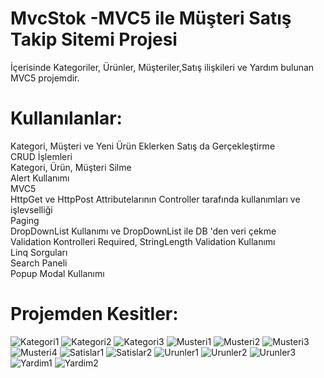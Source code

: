 # MvcStok -MVC5 ile Müşteri Satış Takip Sitemi Projesi </br>
İçerisinde Kategoriler, Ürünler, Müşteriler,Satış ilişkileri ve Yardım bulunan MVC5 projemdir.</br>
# Kullanılanlar: </br>
Kategori, Müşteri ve Yeni Ürün Eklerken Satış da Gerçekleştirme</br>
CRUD İşlemleri</br>
Kategori, Ürün, Müşteri Silme</br>
Alert Kullanımı</br>
MVC5</br>
HttpGet ve HttpPost Attributelarının Controller tarafında kullanımları ve işlevselliği</br>
Paging</br>
DropDownList Kullanımı ve DropDownList ile DB 'den veri çekme</br>
Validation Kontrolleri Required, StringLength Validation Kullanımı</br>
Linq Sorguları</br>
Search Paneli </br>
Popup Modal Kullanımı</br>

# Projemden Kesitler:

![Kategori1](https://github.com/user-attachments/assets/f4dea753-2ddf-4da5-a4b1-e1894112e710)
![Kategori2](https://github.com/user-attachments/assets/892c076c-ceff-4ab6-944b-4b831f938f70)
![Kategori3](https://github.com/user-attachments/assets/86dea0d7-dc6a-4e8b-a151-395207247925)
![Musteri1](https://github.com/user-attachments/assets/4008c952-fc10-4f96-a1cc-769af923700e)
![Musteri2](https://github.com/user-attachments/assets/7116f2cc-1a29-4ac4-a1f2-fecc8ea65e84)
![Musteri3](https://github.com/user-attachments/assets/091a9d0a-6a57-4bb5-ae3b-226004fbe4f0)
![Musteri4](https://github.com/user-attachments/assets/1abda509-4d25-4ea9-86d7-d4c61459bdb9)
![Satislar1](https://github.com/user-attachments/assets/c9a02ea4-431b-43cd-8e2d-309e5922ea73)
![Satislar2](https://github.com/user-attachments/assets/bccc2a28-66a8-4d58-9339-04d9126829da)
![Urunler1](https://github.com/user-attachments/assets/7b0fb9c8-55cd-4ebe-9df4-788ab8461c2f)
![Urunler2](https://github.com/user-attachments/assets/475b3f3e-727e-456c-83ee-e5241c891baa)
![Urunler3](https://github.com/user-attachments/assets/2413c5c2-ff78-4ad9-8f88-eb7d3f45390b)
![Yardim1](https://github.com/user-attachments/assets/ccbf0be8-d308-494c-bd1e-38d988e8a483)
![Yardim2](https://github.com/user-attachments/assets/423dc277-2cd5-4e75-8392-cf4019d30e29)

